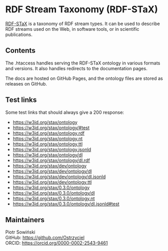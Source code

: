# RDF Stream Taxonomy (RDF-STaX)

[RDF-STaX](https://github.com/RDF-STaX/rdf-stax.github.io) is a taxonomy of RDF stream types. It can be used to describe RDF streams used on the Web, in software tools, or in scientific publications.

## Contents

The .htaccess handles serving the RDF-STaX ontology in various formats and versions. It also handles redirects to the documentation pages.

The docs are hosted on GitHub Pages, and the ontology files are stored as releases on GitHub.

## Test links

Some test links that should always give a 200 response:

- https://w3id.org/stax/ontology
- https://w3id.org/stax/ontology/#test
- https://w3id.org/stax/ontology.rdf
- https://w3id.org/stax/ontology.nt
- https://w3id.org/stax/ontology.ttl
- https://w3id.org/stax/ontology.jsonld
- https://w3id.org/stax/ontology/dl
- https://w3id.org/stax/ontology/dl.rdf
- https://w3id.org/stax/dev/ontology
- https://w3id.org/stax/dev/ontology/dl
- https://w3id.org/stax/dev/ontology/dl.jsonld
- https://w3id.org/stax/dev/ontology.ttl
- https://w3id.org/stax/0.3.0/ontology
- https://w3id.org/stax/0.3.0/ontology/dl
- https://w3id.org/stax/0.3.0/ontology.nt
- https://w3id.org/stax/0.3.0/ontology/dl.jsonld#test

## Maintainers
Piotr Sowiński \
GitHub: https://github.com/Ostrzyciel \
ORCID: https://orcid.org/0000-0002-2543-9461
